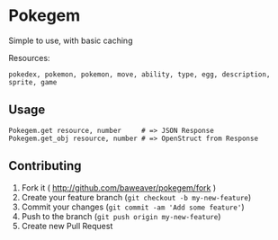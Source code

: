 # Pokegem

Simple to use, with basic caching

Resources:
```
pokedex, pokemon, pokemon, move, ability, type, egg, description, sprite, game
```

## Usage
```
Pokegem.get resource, number     # => JSON Response
Pokegem.get_obj resource, number # => OpenStruct from Response
```

## Contributing

1. Fork it ( http://github.com/baweaver/pokegem/fork )
2. Create your feature branch (`git checkout -b my-new-feature`)
3. Commit your changes (`git commit -am 'Add some feature'`)
4. Push to the branch (`git push origin my-new-feature`)
5. Create new Pull Request
